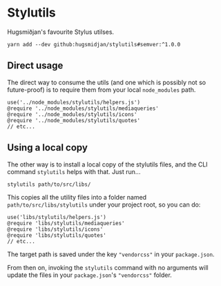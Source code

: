 # Stylutils

Hugsmiðjan's favourite Stylus utilses.

```
yarn add --dev github:hugsmidjan/stylutils#semver:^1.0.0
```

## Direct usage

The direct way to consume the utils (and one which is possibly not so 
future-proof) is to require them from your local `node_modules` path.

```styl
use('../node_modules/stylutils/helpers.js')
@require '../node_modules/stylutils/mediaqueries'
@require '../node_modules/stylutils/icons'
@require '../node_modules/stylutils/quotes'
// etc...
```

## Using a local copy

The other way is to install a local copy of the stylutils files, and 
the CLI command `stylutils` helps with that. Just run...

```
stylutils path/to/src/libs/
```

This copies all the utility files into a folder named 
`path/to/src/libs/stylutils` under your project root, so you can do:

```styl
use('libs/stylutils/helpers.js')
@require 'libs/stylutils/mediaqueries'
@require 'libs/stylutils/icons'
@require 'libs/stylutils/quotes'
// etc...
```

The target path is saved under the key `"vendorcss"` in your `package.json`.

From then on, invoking the `stylutils` command with no arguments will update 
the files in your `package.json`'s `"vendorcss"` folder.
